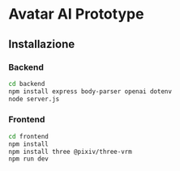 # Avatar AI Prototype

## Installazione

### Backend
```bash
cd backend
npm install express body-parser openai dotenv
node server.js
```

### Frontend
```bash
cd frontend
npm install
npm install three @pixiv/three-vrm
npm run dev
```
